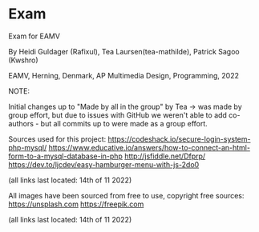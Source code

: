 # Exam

Exam for EAMV

By Heidi Guldager (Rafixul), Tea Laursen(tea-mathilde), Patrick Sagoo (Kwshro)


EAMV, Herning, Denmark, AP Multimedia Design, Programming, 2022


NOTE:

Initial changes up to "Made by all in the group" by Tea -> was made by group effort, but due to issues with GitHub we weren't able to add co-authors - but all commits up to were made as a group effort.

Sources used for this project:
https://codeshack.io/secure-login-system-php-mysql/
https://www.educative.io/answers/how-to-connect-an-html-form-to-a-mysql-database-in-php
http://jsfiddle.net/Dfprp/
https://dev.to/ljcdev/easy-hamburger-menu-with-js-2do0

(all links last located: 14th of 11 2022)

All images have been sourced from free to use, copyright free sources:
https://unsplash.com
https://freepik.com

(all links last located: 14th of 11 2022)
